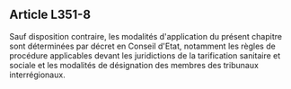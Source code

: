 ## Article L351-8


Sauf disposition contraire, les modalités d'application du présent chapitre sont déterminées par décret en
Conseil d'Etat, notamment les règles de procédure applicables devant les juridictions de la tarification
sanitaire et sociale et les modalités de désignation des membres des tribunaux interrégionaux.


